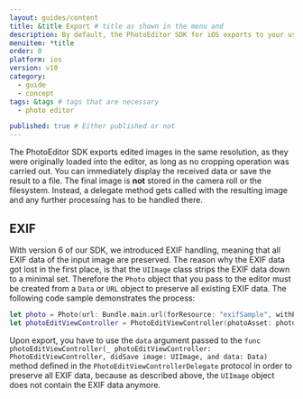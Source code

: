 ```yaml
---
layout: guides/content
title: &title Export # title as shown in the menu and
description: By default, the PhotoEditor SDK for iOS exports to your user's device. Learn how to disable the automatic download and export to a server instead.
menuitem: *title
order: 0
platform: ios
version: v10
category:
  - guide
  - concept
tags: &tags # tags that are necessary
  - photo editor

published: true # Either published or not
---
```



The PhotoEditor SDK exports edited images in the same resolution, as they were originally loaded into the editor, as long as no cropping operation was carried out. You can immediately display the received data or save the result to a file. The final image is **not** stored in the camera roll or the filesystem. Instead, a delegate method gets called with the resulting image and any further processing has to be handled there.

## EXIF

With version 6 of our SDK, we introduced EXIF handling, meaning that all EXIF data of the input image are preserved.
The reason why the EXIF data got lost in the first place, is that the `UIImage` class strips the EXIF data down to a minimal set.
Therefore the `Photo` object that you pass to the editor must be created from a `Data` or `URL` object to preserve all existing EXIF data. The following code sample demonstrates the process:

```swift
let photo = Photo(url: Bundle.main.url(forResource: "exifSample", withExtension: "jpg")!)
let photoEditViewController = PhotoEditViewController(photoAsset: photo)
```

Upon export, you have to use the `data` argument passed to the `func photoEditViewController(_ photoEditViewController: PhotoEditViewController, didSave image: UIImage, and data: Data)` method defined in the `PhotoEditViewControllerDelegate` protocol in order to preserve all EXIF data, because as described above, the `UIImage` object does not contain the EXIF data anymore.
